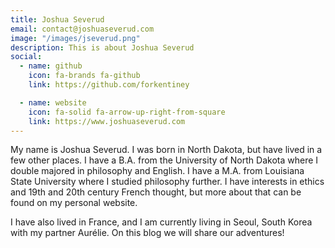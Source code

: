 ```yaml
---
title: Joshua Severud
email: contact@joshuaseverud.com
image: "/images/jseverud.png"
description: This is about Joshua Severud
social:
  - name: github
    icon: fa-brands fa-github
    link: https://github.com/forkentiney

  - name: website
    icon: fa-solid fa-arrow-up-right-from-square
    link: https://www.joshuaseverud.com
---
```


My name is Joshua Severud. I was born in North Dakota, but have lived in a few other places. I have a B.A. from the University of North Dakota where I double majored in philosophy and English. I have a M.A. from Louisiana State University where I studied philosophy further. I have interests in ethics and 19th and 20th century French thought, but more about that can be found on my personal website. 

I have also lived in France, and I am currently living in Seoul, South Korea with my partner Aurélie. On this blog we will share our adventures!
